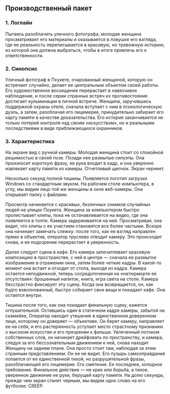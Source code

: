 ## Производственный пакет

### 1. Логлайн
Пытаясь разоблачить уличного фотографа, молодая женщина просматривает его материалы и оказывается в ловушке его взгляда, где ее реальность переписывается в красивую, но тревожную историю, из которой она должна выбраться, чтобы в итоге привлечь его к ответственности.

### 2. Синопсис
Уличный фотограф в Пхукете, очарованный женщиной, которую он встречает случайно, делает ее центральным объектом своей работы. Его художественное восхищение перерастает в навязчивое наблюдение, и после серии странных встреч их противостояние достигает кульминации в личной встрече. Женщина, заручившись поддержкой охраны отеля, сначала вступает с ним в психологическую дуэль, а затем, разоблачая его лицемерие, принудительно забирает его карту памяти в качестве доказательства. Его история заканчивается не только потерей контроля над своим «искусством», но и реальными последствиями в виде приближающихся охранников.

### 3. Характеристика
На экране вид с ручной камеры. Молодая женщина стоит со спокойной решимостью в своей позе. Позади нее размытые силуэты. Она произносит короткую фразу, ее рука входит в кадр, и она уверенно извлекает карту памяти из камеры. Отчетливый щелчок. Экран чернеет.

Несколько секунд полной тишины. Появляется логотип загрузки Windows со стандартным звуком. На рабочем столе компьютера, в углу, мы видим лицо той же женщины в окне веб-камеры. Она открывает папку с файлами.

Просмотр начинается с красивых, безличных снимков случайных людей на улицах Пхукета. Женщина за компьютером быстро пролистывает клипы, пока не останавливается на видео, где она появляется в толпе. Камера задерживается на ней. Просматривая, она видит, что клипы с ее участием становятся все более частыми. Вскоре она начинает замечать слежку: после того, как ее взгляд направлен прямо в объектив, оператор трусливо отводит камеру. Это происходит снова, и ее подозрение перерастает в уверенность.

Далее следует сцена в кафе. Его камера запечатлевает красивую композицию в пространстве, с ней в центре — сначала ее размытое изображение в отражении окна, затем более четкие кадры. В какой-то момент она встает и отходит от стола, выходя из кадра. Камера остается неподвижной, теперь сосредоточенная на «натюрморте ее отсутствия»: брошенный напиток, книга, игра света на столе. Камера бесстрастно фиксирует эту сцену. Когда она возвращается, он, как будто взволнованный, быстро собирает свои вещи и покидает кафе. Она остается внутри.

Тишина после того, как она покидает финальную сцену, кажется оглушительной. Оставшись один в статичном кадре камеры, забытой на скамейке, Оператор находит утешение в единственном доверенном лице, которому он доверяет — объективе. Он берет камеру, направляет ее на себя, и его растерянность уступает место страстному признанию о высоком искусстве и его презрении к фальши. Увлеченный потоком собственных слов, он начинает дрейфовать по пространству, и камера, следуя за его бессознательным движением к ней, снова находит Женщину на заднем плане. Она просто стоит там, наблюдая за этим странным представлением. Он ее не видит. Его пузырь самооправдания лопается от ее единственной тихой, но разрушительной фразы, разоблачающей его лицемерие. Его смятение. Ее последнее, холодное требование. Финальное действие — не крик или борьба, а тихое, уверенное движение ее руки, берущей карту памяти. На долю секунды, прежде чем экран станет черным, мы видим одно слово на его футболке: CREEP.
